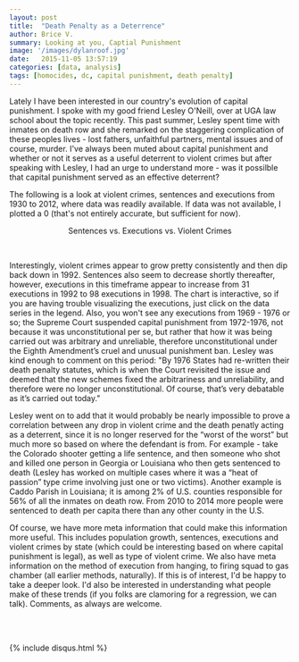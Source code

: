 ```yaml
---
layout: post
title:  "Death Penalty as a Deterrence"
author: Brice V.
summary: Looking at you, Captial Punishment
image: '/images/dylanroof.jpg'
date:   2015-11-05 13:57:19
categories: [data, analysis]
tags: [homocides, dc, capital punishment, death penalty]
---
```


Lately I have been interested in our country's evolution of capital punishment. I spoke with my good friend Lesley O'Neill, over at UGA law school about the topic recently. This past summer, Lesley spent time with inmates on death row and she remarked on the staggering complication of these peoples lives - lost fathers, unfaithful partners, mental issues and of course, murder. I've always been muted about capital punishment and whether or not it serves as a useful deterrent to violent crimes but after speaking with Lesley, I had an urge to understand more - was it possilble that capital punishment served as an effective deterrent?

The following is a look at violent crimes, sentences and executions from 1930 to 2012, where data was readily available. If data was not available, I plotted a 0 (that's not entirely accurate, but sufficient for now). 

<p style="text-align: center">Sentences vs. Executions vs. Violent Crimes</p>

<div id="chart"></div>
<script>

    var chart = c3.generate({
        data: {
            x: 'x',
            json: {
                x: [1930, 1931, 1932, 1933, 1934, 1935, 1936, 1937, 1938, 1939, 1940, 1941, 1942, 1943, 1944, 1945, 1946, 1947, 1948, 1949, 1950, 1951, 1952, 1953, 1954, 1955, 1956, 1957, 1958, 1959, 1960, 1961, 1962, 1963, 1964, 1965, 1966, 1967, 1968, 1969, 1970, 1971, 1972, 1973, 1974, 1975, 1976, 1977, 1978, 1979, 1980, 1981, 1982, 1983, 1984, 1985, 1986, 1987, 1988, 1989, 1990, 1991, 1992, 1993, 1994, 1995, 1996, 1997, 1998, 1999, 2000, 2001, 2002, 2003, 2004, 2005, 2006, 2007, 2008, 2009, 2010, 2011, 2012],
                violent_crimes: [0, 0, 0, 0, 0, 0, 0, 0, 0, 0, 0, 0, 0, 0, 0, 0, 0, 0, 0, 0, 0, 0, 0, 0, 0, 0, 0, 0, 0, 0, 526786, 527686, 548985, 577084, 675675, 775678, 860773, 999954, 1190348, 1324155, 1478062, 1633127, 1670050, 1751624, 1949024, 2078532, 2008038, 2058871, 2170713, 2415683, 2688573, 2723059, 2644286, 2515738, 2546076, 2656524, 2978338, 2967998, 3132442, 3292074, 3640254, 3823534, 3864548, 3852034, 3715340, 3597584, 3377080, 3272192, 3067774, 2852088, 2850972, 2878960, 2847354, 2767352, 2720176, 2781490, 2870246, 2845940, 2788922, 2651792, 2502496, 2412062, 2428928],
                sentenced:  [0, 0, 0, 0, 0, 0, 0, 0, 0, 0, 0, 0, 0, 0, 0, 0, 0, 0, 0, 0, 0, 0, 0, 131, 147, 125, 146, 151, 147, 164, 212, 257, 267, 297, 315, 331, 406, 435, 517, 575, 631, 642, 334, 134, 244, 488, 420, 423, 482, 593, 692, 860, 1066, 1209, 1420, 1575, 1800, 1967, 2117, 2243, 2346, 2465, 2580, 2727, 2905, 3064, 3242, 3328, 3465, 3527, 3601, 3577, 3562, 3377, 3320, 3245, 3228, 3215, 3210, 3173, 3139, 3065, 3011],
                executions: [155, 153, 140, 160, 168, 199, 195, 147, 190, 160, 124, 123, 147, 131, 120, 117, 131, 153, 119, 119, 82, 105, 83, 62, 81, 76, 65, 65, 49, 49, 56, 42, 47, 21, 15, 7, 1, 2, 0, 0, 0, 0, 0, 0, 0, 0, 0, 1, 0, 2, 0, 1, 2, 5, 21, 18, 18, 25, 11, 16, 23, 14, 31, 38, 31, 56, 45, 74, 68, 98, 85, 66, 71, 65, 59, 60, 53, 42, 37, 52, 46, 43, 43]
            },
            types: {
                violent_crimes: 'bar',
                sentenced: 'area',
                executions: 'spline',
            },
            axes: {
                executions: 'y',
                violent_crimes: 'y2'
            }
        },
        axis: {
          y2: {
            show: true
          },
          x: {
            type: 'date',
            tick: {
                format: '%Y'
            }
          }
        },
        bindto: '#chart'
    });


</script>



<br />

Interestingly, violent crimes appear to grow pretty consistently and then dip back down in 1992. Sentences also seem to decrease shortly thereafter, however, executions in this timeframe appear to increase from 31 executions in 1992 to 98 executions in 1998. The chart is interactive, so if you are having trouble visualizing the executions, just click on the data series in the legend. Also, you won't see any executions from 1969 - 1976 or so; the Supreme Court suspended capital punishment from 1972-1976, not because it was unconstitutional per se, but rather that how it was being carried out was arbitrary and unreliable, therefore unconstitutional under the Eighth Amendment’s cruel and unusual punishment ban. Lesley was kind enough to comment on this period: "By 1976 States had re-written their death penalty statutes, which is when the Court revisited the issue and deemed that the new schemes fixed the arbitrariness and unreliability, and therefore were no longer unconstitutional.  Of course, that’s very debatable as it’s carried out today." 

Lesley went on to add that it would probably be nearly impossible to prove a correlation between any drop in violent crime and the death penatly acting as a deterrent, since it is no longer reserved for the “worst of the worst” but much more so based on where the defendant is from.  For example - take the Colorado shooter getting a life sentence, and then someone who shot and killed one person in Georgia or Louisiana who then gets sentenced to death (Lesley has worked on multiple cases where it was a “heat of passion” type crime involving just one or two victims).  Another example is Caddo Parish in Louisiana; it is among 2% of U.S. counties responsible for 56% of all the inmates on death row.  From 2010 to 2014 more people were sentenced to death per capita there than any other county in the U.S.

Of course, we have more meta information that could make this information more useful. This includes population growth, sentences, executions and violent crimes by state (which could be interesting based on where capital punishment is legal), as well as type of violent crime. We also have meta information on the method of execution from hanging, to firing squad to gas chamber (all earlier methods, naturally). If this is of interest, I'd be happy to take a deeper look. I'd also be interested in understanding what people make of these trends (if you folks are clamoring for a regression, we can talk). Comments, as always are welcome.


<br />
<br />


{% include disqus.html %} 
